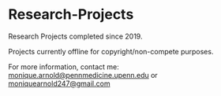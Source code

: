# Research-Projects

Research Projects completed since 2019.

Projects currently offline for copyright/non-compete purposes.

For more information, contact me: monique.arnold@pennmedicine.upenn.edu or moniquearnold247@gmail.com
